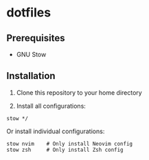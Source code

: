 # dotfiles

## Prerequisites

- GNU Stow

## Installation

1. Clone this repository to your home directory

2. Install all configurations:
```
stow */
```

Or install individual configurations:
```
stow nvim    # Only install Neovim config
stow zsh     # Only install Zsh config
```
